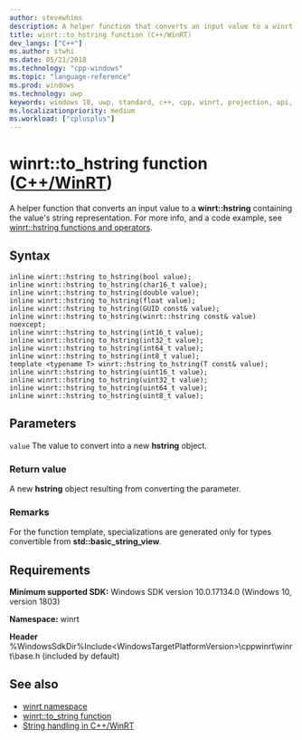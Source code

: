 ```yaml
---
author: stevewhims
description: A helper function that converts an input value to a winrt::hstring containing the value's string representation.
title: winrt::to_hstring function (C++/WinRT)
dev_langs: ["C++"]
ms.author: stwhi
ms.date: 05/21/2018
ms.technology: "cpp-windows"
ms.topic: "language-reference"
ms.prod: windows
ms.technology: uwp
keywords: windows 10, uwp, standard, c++, cpp, winrt, projection, api, reference
ms.localizationpriority: medium
ms.workload: ["cplusplus"]
---
```


# winrt::to_hstring function ([C++/WinRT](/windows/uwp/cpp-and-winrt-apis/intro-to-using-cpp-with-winrt))
A helper function that converts an input value to a **winrt::hstring** containing the value's string representation. For more info, and a code example, see [winrt::hstring functions and operators](/windows/uwp/cpp-and-winrt-apis/strings#winrthstring-functions-and-operators).

## Syntax
```cppwinrt
inline winrt::hstring to_hstring(bool value);
inline winrt::hstring to_hstring(char16_t value);
inline winrt::hstring to_hstring(double value);
inline winrt::hstring to_hstring(float value);
inline winrt::hstring to_hstring(GUID const& value);
inline winrt::hstring to_hstring(winrt::hstring const& value) noexcept;
inline winrt::hstring to_hstring(int16_t value);
inline winrt::hstring to_hstring(int32_t value);
inline winrt::hstring to_hstring(int64_t value);
inline winrt::hstring to_hstring(int8_t value);
template <typename T> winrt::hstring to_hstring(T const& value);
inline winrt::hstring to_hstring(uint16_t value);
inline winrt::hstring to_hstring(uint32_t value);
inline winrt::hstring to_hstring(uint64_t value);
inline winrt::hstring to_hstring(uint8_t value);
```

## Parameters
`value`
The value to convert into a new **hstring** object.

### Return value
A new **hstring** object resulting from converting the parameter.

### Remarks
For the function template, specializations are generated only for types convertible from **std::basic_string_view**.

## Requirements
**Minimum supported SDK:** Windows SDK version 10.0.17134.0 (Windows 10, version 1803)

**Namespace:** winrt

**Header** %WindowsSdkDir%Include\<WindowsTargetPlatformVersion>\cppwinrt\winrt\base.h (included by default)

## See also 
* [winrt namespace](winrt.md)
* [winrt::to_string function](to-string.md)
* [String handling in C++/WinRT](/windows/uwp/cpp-and-winrt-apis/strings)